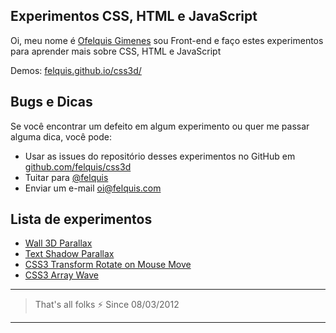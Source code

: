 ## Experimentos CSS, HTML e JavaScript

Oi, meu nome é [Ofelquis Gimenes](http://felquis.com) sou Front-end e faço estes experimentos para aprender mais sobre CSS, HTML e JavaScript

Demos: [felquis.github.io/css3d/](http://felquis.github.io/css3d/)

## Bugs e Dicas
Se você encontrar um defeito em algum experimento ou quer me passar alguma dica, você pode:

* Usar as issues do repositório desses experimentos no GitHub em [github.com/felquis/css3d](http://github.com/felquis/css3d)
* Tuitar para [@felquis](http://twitter.com/felquis)
* Enviar um e-mail [oi@felquis.com](mailto:oi@felquis.com)

## Lista de experimentos
* [Wall 3D Parallax](http://felquis.github.io/css3d/wall3dparallax/index.html)
* [Text Shadow Parallax](http://felquis.github.io/css3d/text-shadow-parallax/index.html)
* [CSS3 Transform Rotate on Mouse Move](http://felquis.github.io/css3d/rotateOnMouseMove/index.html)
* [CSS3 Array Wave](http://felquis.github.io/css3d/array-wave/index.html)

 ---
 > That's all folks :zap:
 > Since 08/03/2012

 ---